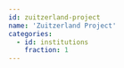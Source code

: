 ```yaml
---
id: zuitzerland-project
name: 'Zuitzerland Project'
categories:
  - id: institutions
    fraction: 1
---
```

